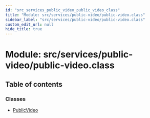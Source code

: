 ```yaml
---
id: "src_services_public_video_public_video_class"
title: "Module: src/services/public-video/public-video.class"
sidebar_label: "src/services/public-video/public-video.class"
custom_edit_url: null
hide_title: true
---
```


# Module: src/services/public-video/public-video.class

## Table of contents

### Classes

- [PublicVideo](../classes/src_services_public_video_public_video_class.publicvideo.md)
